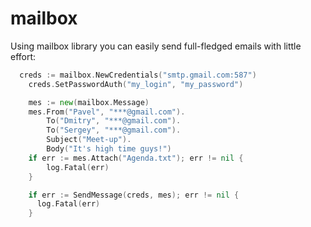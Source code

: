 mailbox
=======

Using mailbox library you can easily send full-fledged emails with little effort:

```go
  creds := mailbox.NewCredentials("smtp.gmail.com:587")
	creds.SetPasswordAuth("my_login", "my_password")

	mes := new(mailbox.Message)
	mes.From("Pavel", "***@gmail.com").
		To("Dmitry", "***@gmail.com").
		To("Sergey", "***@gmail.com").
		Subject("Meet-up").
		Body("It's high time guys!")
	if err := mes.Attach("Agenda.txt"); err != nil {
		log.Fatal(err)
	}

	if err := SendMessage(creds, mes); err != nil {
	  log.Fatal(err)
	}
```
